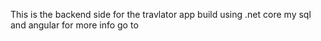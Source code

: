 This is the backend side for the travlator app build using .net core my sql and angular for more info go to 
